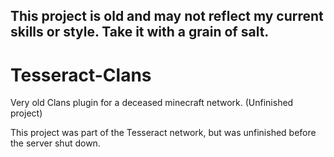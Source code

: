 ## This project is old and may not reflect my current skills or style. Take it with a grain of salt.

# Tesseract-Clans
Very old Clans plugin for a deceased minecraft network. (Unfinished project)

This project was part of the Tesseract network, but was unfinished before the server shut down.

